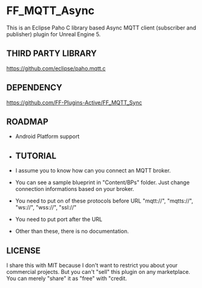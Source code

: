 # FF_MQTT_Async
This is an Eclipse Paho C library based Async MQTT client (subscriber and publisher) plugin for Unreal Engine 5.

## THIRD PARTY LIBRARY
https://github.com/eclipse/paho.mqtt.c

## DEPENDENCY
https://github.com/FF-Plugins-Active/FF_MQTT_Sync

## ROADMAP
* Android Platform support

* ## TUTORIAL
* I assume you to know how can you connect an MQTT broker.
* You can see a sample blueprint in "Content/BPs" folder. Just change connection informations based on your broker.
* You need to put on of these protocols before URL "mqtt://", "mqtts://", "ws://", "wss://", "ssl://"
* You need to put port after the URL
* Other than these, there is no documentation.

## LICENSE
I share this with MIT because I don't want to restrict you about your commercial projects. But you can't "sell" this plugin on any marketplace. You can merely "share" it as "free" with "credit.
